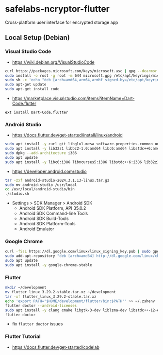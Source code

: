 # safelabs-ncryptor-flutter

Cross-platform user interface for encrypted storage app

## Local Setup (Debian)

### Visual Studio Code

* https://wiki.debian.org/VisualStudioCode

```bash
curl https://packages.microsoft.com/keys/microsoft.asc | gpg --dearmor > microsoft.gpg
sudo install -o root -g root -m 644 microsoft.gpg /etc/apt/keyrings/microsoft-archive-keyring.gpg
sudo sh -c 'echo "deb [arch=amd64,arm64,armhf signed-by=/etc/apt/keyrings/microsoft-archive-keyring.gpg] https://packages.microsoft.com/repos/code stable main" > /etc/apt/sources.list.d/vscode.list'
sudo apt-get update
sudo apt-get install code
```

* https://marketplace.visualstudio.com/items?itemName=Dart-Code.flutter

```text
ext install Dart-Code.flutter
```

### Android Studio

* https://docs.flutter.dev/get-started/install/linux/android

```bash
sudo apt install -y curl git libglu1-mesa software-properties-common unzip xz-utils zip
sudo apt install -y lib32z1 libbz2-1.0:amd64 libc6:amd64 libstdc++6:amd64
sudo dpkg --add-architecture i386
sudo apt update
sudo apt install -y libc6:i386 libncurses5:i386 libstdc++6:i386 lib32z1 libbz2-1.0:i386
```

* https://developer.android.com/studio

```bash
tar -zxf android-studio-2024.3.1.13-linux.tar.gz
sudo mv android-studio /usr/local 
cd /usr/local/android-studio/bin 
./studio.sh
```

* Settings > SDK Manager > Android SDK
    * Android SDK Platform, API 35.0.2
    * Android SDK Command-line Tools
    * Android SDK Build-Tools
    * Android SDK Platform-Tools
    * Android Emulator

### Google Chrome

```bash
curl -fSsL https://dl.google.com/linux/linux_signing_key.pub | sudo gpg --dearmor | sudo tee /usr/share/keyrings/google-chrome.gpg >> /dev/null
sudo add-apt-repository "deb [arch=amd64] http://dl.google.com/linux/chrome/deb/ stable main"
sudo apt update
sudo apt install -y google-chrome-stable
```

### Flutter

```bash
mkdir ~/development
mv flutter_linux_3.29.2-stable.tar.xz ~/development
tar -xf flutter_linux_3.29.2-stable.tar.xz
echo 'export PATH="$HOME/development/flutter/bin:$PATH"' >> ~/.zshenv
flutter doctor --android-licenses
sudo apt install -y clang cmake libgtk-3-dev liblzma-dev libstdc++-12-dev ninja-build pkg-config
flutter doctor
```

* fix `flutter doctor` issues

### Flutter Tutorial

* https://docs.flutter.dev/get-started/codelab
